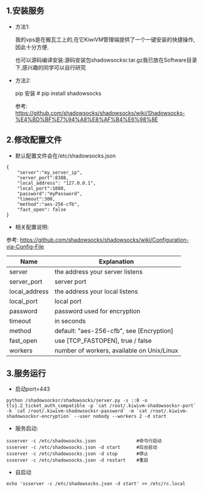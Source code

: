 
## 1.安装服务

- 方法1:

    我的vps是在搬瓦工上的,在它KiwiVM管理端提供了一个一键安装的快捷操作,因此十分方便.
    
    也可以源码编译安装:源码安装包shadowsocksr.tar.gz我已放在Software目录下,感兴趣的同学可以自行研究

- 方法2:

    pip 安装 # pip install shadowsocks
    
    参考: https://github.com/shadowsocks/shadowsocks/wiki/Shadowsocks-%E4%BD%BF%E7%94%A8%E8%AF%B4%E6%98%8E


## 2.修改配置文件

- 默认配置文件会在/etc/shadowsocks.json

```
{
    "server":"my_server_ip",
    "server_port":8388,
    "local_address": "127.0.0.1",
    "local_port":1080,
    "password":"myPassword",
    "timeout":300,
    "method":"aes-256-cfb",
    "fast_open": false
}
```
- 相关配置说明:

参考: https://github.com/shadowsocks/shadowsocks/wiki/Configuration-via-Config-File

| Name          | Explanation                                     |
| ------------- | ----------------------------------------------- |
| server        | the address your server listens                 |
| server_port   | server port                                     |
| local_address | the address your local listens                  |
| local_port    | local port                                      |
| password      | password used for encryption                    |
| timeout       | in seconds                                      |
| method        | default: "aes-256-cfb", see [Encryption]        |
| fast_open     | use [TCP_FASTOPEN], true / false                |
| workers       | number of workers, available on Unix/Linux      |


## 3.服务运行

- 启动port=443

```
python /shadowsocksr/shadowsocks/server.py -s ::0 -o tls1.2_ticket_auth_compatible -p `cat /root/.kiwivm-shadowsocksr-port` -k `cat /root/.kiwivm-shadowsocksr-password` -m `cat /root/.kiwivm-shadowsocksr-encryption` --user nobody --workers 2 -d start
```

- 服务启动:

```
ssserver -c /etc/shadowsocks.json               #命令行启动
ssserver -c /etc/shadowsocks.json -d start      #后台启动
ssserver -c /etc/shadowsocks.json -d stop       #停止
ssserver -c /etc/shadowsocks.json -d restart    #重启
```

- 自启动

```
echo 'ssserver -c /etc/shadowsocks.json -d start' >> /etc/rc.local
```
